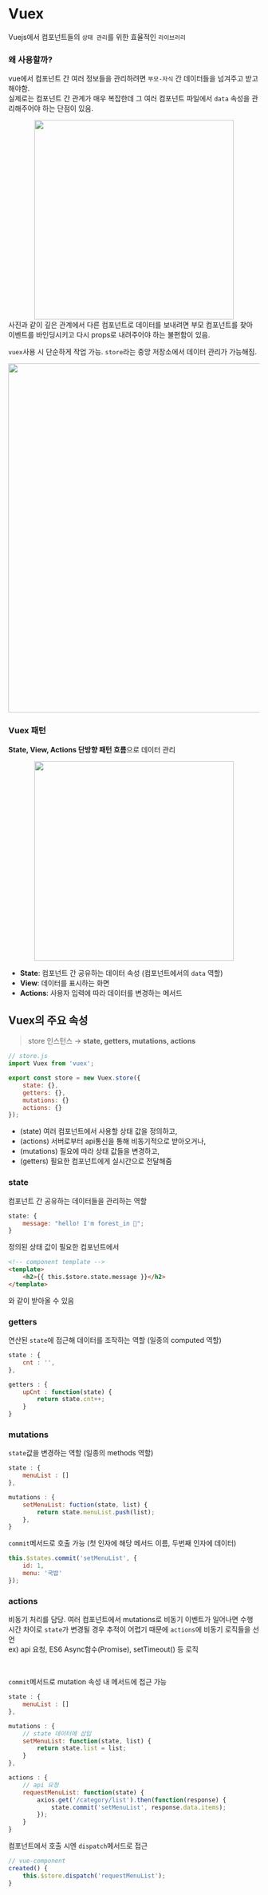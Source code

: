 # Vuex

Vuejs에서 컴포넌트들의 `상태 관리`를 위한 효율적인 `라이브러리`   

### 왜 사용할까?
vue에서 컴포넌트 간 여러 정보들을 관리하려면 `부모-자식` 간 데이터들을 넘겨주고 받고 해야함.  
실제로는 컴포넌트 간 관계가 매우 복잡한데 그 여러 컴포넌트 파일에서 `data` 속성을 관리해주어야 하는 단점이 있음.   

<div align="center">
    <img src="https://github.com/marybin99/CS/assets/110241993/1949b719-9e48-419b-b6ba-76ef04859239" width="400"/>
</div>
사진과 같이 깊은 관계에서 다른 컴포넌트로 데이터를 보내려면 부모 컴포넌트를 찾아 이벤트를 바인딩시키고 다시 props로 내려주어야 하는 불편함이 있음.   

`vuex`사용 시 단순하게 작업 가능. `store`라는 중앙 저장소에서 데이터 관리가 가능해짐.   

<div align="center">
    <img src="https://github.com/marybin99/CS/assets/110241993/5c32583e-20ba-4bbf-b8f7-a2d2134078b7" width="700"/>
</div>

### Vuex 패턴
<b>State, View, Actions 단방향 패턴 흐름</b>으로 데이터 관리   

<div align="center">
    <img src="https://github.com/marybin99/CS/assets/110241993/0c60c655-ae2a-4f33-8d70-9f73e9b213e5" width="400"/>
</div>

- **State**: 컴포넌트 간 공유하는 데이터 속성 (컴포넌트에서의 `data` 역할)
- **View**: 데이터를 표시하는 화면
- **Actions**: 사용자 입력에 따라 데이터를 변경하는 메서드

## Vuex의 주요 속성
> store 인스턴스 → **state, getters, mutations, actions**

```js
// store.js
import Vuex from 'vuex';

export const store = new Vuex.store({
    state: {},
    getters: {},
    mutations: {}
    actions: {}
});
```
- (state) 여러 컴포넌트에서 사용할 상태 값을 정의하고,   
- (actions) 서버로부터 api통신을 통해 비동기적으로 받아오거나,  
- (mutations) 필요에 따라 상태 값들을 변경하고,  
- (getters) 필요한 컴포넌트에게 실시간으로 전달해줌   

### state
컴포넌트 간 공유하는 데이터들을 관리하는 역할

```js
state: {
    message: "hello! I'm forest_in 🌳";
}
```

정의된 상태 값이 필요한 컴포넌트에서

```html
<!-- component template -->
<template>
    <h2>{{ this.$store.state.message }}</h2>
</template>
```
와 같이 받아올 수 있음

### getters
연산된 `state`에 접근해 데이터를 조작하는 역할 (일종의 computed 역할)

```js
state : {
    cnt : '',
},

getters : {
    upCnt : function(state) {
        return state.cnt++;
    }
}
```

### mutations
`state`값을 변경하는 역할 (일종의 methods 역할)

```js
state : {
    menuList : []
},

mutations : {
    setMenuList: fuction(state, list) {
        return state.menuList.push(list);
    },
}
```

`commit`메서드로 호출 가능 (첫 인자에 해당 메서드 이름, 두번째 인자에 데이터)

```js
this.$states.commit('setMenuList', {
    id: 1,
    menu: '국밥'
});
```

### actions
비동기 처리를 담당. 여러 컴포넌트에서 mutations로 비동기 이벤트가 일어나면 수행 시간 차이로 `state`가 변경될 경우 추적이 어렵기 때문에 `actions`에 비동기 로직들을 선언   
 ex) api 요청, ES6 Async함수(Promise), setTimeout() 등 로직

<br>

`commit`메서드로 mutation 속성 내 메서드에 접근 가능

```js
state : {
    menuList : []
},

mutations : {
    // state 데이터에 삽입
    setMenuList: function(state, list) {
        return state.list = list;
    }
},

actions : {
    // api 요청
    requestMenuList: function(state) {
        axios.get('/category/list').then(function(response) {
            state.commit('setMenuList', response.data.items);
        });
    }
}
```

컴포넌트에서 호출 시엔 `dispatch`메서드로 접근

```js
// vue-component
created() {
    this.$store.dispatch('requestMenuList');
}
```
